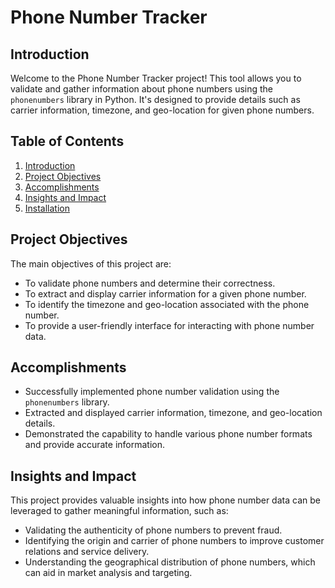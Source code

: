 # Phone Number Tracker

## Introduction

Welcome to the Phone Number Tracker project! This tool allows you to validate and gather information about phone numbers using the `phonenumbers` library in Python. It's designed to provide details such as carrier information, timezone, and geo-location for given phone numbers.

## Table of Contents

1. [Introduction](#introduction)
2. [Project Objectives](#project-objectives)
3. [Accomplishments](#accomplishments)
4. [Insights and Impact](#insights-and-impact)
5. [Installation](#installation)

## Project Objectives

The main objectives of this project are:
- To validate phone numbers and determine their correctness.
- To extract and display carrier information for a given phone number.
- To identify the timezone and geo-location associated with the phone number.
- To provide a user-friendly interface for interacting with phone number data.

## Accomplishments

- Successfully implemented phone number validation using the `phonenumbers` library.
- Extracted and displayed carrier information, timezone, and geo-location details.
- Demonstrated the capability to handle various phone number formats and provide accurate information.

## Insights and Impact

This project provides valuable insights into how phone number data can be leveraged to gather meaningful information, such as:
- Validating the authenticity of phone numbers to prevent fraud.
- Identifying the origin and carrier of phone numbers to improve customer relations and service delivery.
- Understanding the geographical distribution of phone numbers, which can aid in market analysis and targeting.


